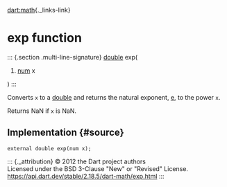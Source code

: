 [dart:math](../dart-math/dart-math-library){._links-link}

exp function
============

::: {.section .multi-line-signature}
[double](../dart-core/double-class) exp(

1.  [num](../dart-core/num-class) x

)
:::

Converts `x` to a [double](../dart-core/double-class) and returns the
natural exponent, [e](e-constant), to the power `x`.

Returns NaN if `x` is NaN.

Implementation {#source}
--------------

``` {.language-dart data-language="dart"}
external double exp(num x);
```

::: {._attribution}
© 2012 the Dart project authors\
Licensed under the BSD 3-Clause \"New\" or \"Revised\" License.\
<https://api.dart.dev/stable/2.18.5/dart-math/exp.html>
:::
